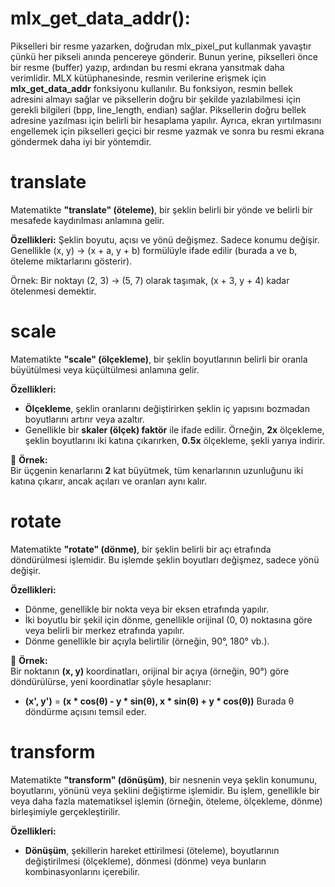 

# mlx_get_data_addr():
Pikselleri bir resme yazarken, doğrudan mlx_pixel_put kullanmak yavaştır çünkü her pikseli anında pencereye gönderir. Bunun yerine, pikselleri önce bir resme (buffer) yazıp, ardından bu resmi ekrana yansıtmak daha verimlidir. MLX kütüphanesinde, resmin verilerine erişmek için **mlx_get_data_addr** fonksiyonu kullanılır. Bu fonksiyon, resmin bellek adresini almayı sağlar ve piksellerin doğru bir şekilde yazılabilmesi için gerekli bilgileri (bpp, line_length, endian) sağlar. Piksellerin doğru bellek adresine yazılması için belirli bir hesaplama yapılır. Ayrıca, ekran yırtılmasını engellemek için pikselleri geçici bir resme yazmak ve sonra bu resmi ekrana göndermek daha iyi bir yöntemdir.


# translate
Matematikte **"translate" (öteleme)**, bir şeklin belirli bir yönde ve belirli bir mesafede kaydırılması anlamına gelir.

**Özellikleri:**
    Şeklin boyutu, açısı ve yönü değişmez.
    Sadece konumu değişir.
    Genellikle (x, y) → (x + a, y + b) formülüyle ifade edilir (burada a ve b, öteleme miktarlarını gösterir).

Örnek:
Bir noktayı (2, 3) → (5, 7) olarak taşımak, (x + 3, y + 4) kadar ötelenmesi demektir.


# scale 
Matematikte **"scale" (ölçekleme)**, bir şeklin boyutlarının belirli bir oranla büyütülmesi veya küçültülmesi anlamına gelir.  

**Özellikleri:**
- **Ölçekleme**, şeklin oranlarını değiştirirken şeklin iç yapısını bozmadan boyutlarını artırır veya azaltır.
- Genellikle bir **skaler (ölçek) faktör** ile ifade edilir. Örneğin, **2x** ölçekleme, şeklin boyutlarını iki katına çıkarırken, **0.5x** ölçekleme, şekli yarıya indirir.

🔹 **Örnek:**  
Bir üçgenin kenarlarını **2** kat büyütmek, tüm kenarlarının uzunluğunu iki katına çıkarır, ancak açıları ve oranları aynı kalır.


# rotate
Matematikte **"rotate" (dönme)**, bir şeklin belirli bir açı etrafında döndürülmesi işlemidir. Bu işlemde şeklin boyutları değişmez, sadece yönü değişir.

**Özellikleri:**
- Dönme, genellikle bir nokta veya bir eksen etrafında yapılır.
- İki boyutlu bir şekil için dönme, genellikle orijinal (0, 0) noktasına göre veya belirli bir merkez etrafında yapılır.
- Dönme genellikle bir açıyla belirtilir (örneğin, 90°, 180° vb.).

🔹 **Örnek:**  
Bir noktanın **(x, y)** koordinatları, orijinal bir açıya (örneğin, 90°) göre döndürülürse, yeni koordinatlar şöyle hesaplanır:
- **(x', y')** = **(x * cos(θ) - y * sin(θ), x * sin(θ) + y * cos(θ))**
  Burada θ döndürme açısını temsil eder.

# transform 
Matematikte **"transform" (dönüşüm)**, bir nesnenin veya şeklin konumunu, boyutlarını, yönünü veya şeklini değiştirme işlemidir. Bu işlem, genellikle bir veya daha fazla matematiksel işlemin (örneğin, öteleme, ölçekleme, dönme) birleşimiyle gerçekleştirilir.

**Özellikleri:**
- **Dönüşüm**, şekillerin hareket ettirilmesi (öteleme), boyutlarının değiştirilmesi (ölçekleme), dönmesi (dönme) veya bunların kombinasyonlarını içerebilir.

